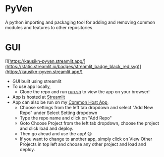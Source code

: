 # PyVen
 A python importing and packaging tool for adding and removing common modules and features to other repositories.

# GUI
[![https://kausikn-pyven.streamlit.app/](https://static.streamlit.io/badges/streamlit_badge_black_red.svg)](https://kausikn-pyven.streamlit.app/)

- GUI built using streamlit
- To use app locally,
    - Clone the repo and run [run.sh](run.sh) to view the app on your browser!
- App is hosted at [Streamlit](https://kausikn-pyven.streamlit.app/)
- App can also be run on my [Common Host App](https://kausikn-commonhostapp.streamlit.app/),
    - Choose settings from the left tab dropdown and select "Add New Repo" under Select Setting dropdown
    - Type the repo name and click on "Add Repo"
    - Goto Choose Project from the left tab dropdown, choose the project and click load and deploy.
    - Then go ahead and use the app! 😃
    - If you want to change to another app, simply click on View Other Projects in top left and choose any other project and load and deploy.